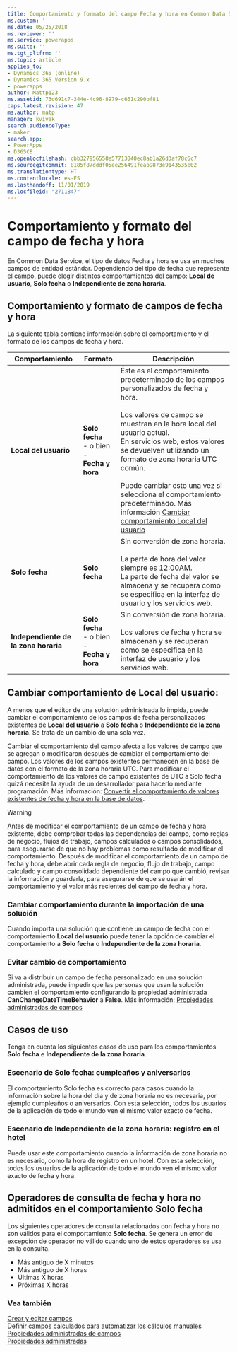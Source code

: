 ```yaml
---
title: Comportamiento y formato del campo Fecha y hora en Common Data Service | MicrosoftDocs
ms.custom: ''
ms.date: 05/25/2018
ms.reviewer: ''
ms.service: powerapps
ms.suite: ''
ms.tgt_pltfrm: ''
ms.topic: article
applies_to:
- Dynamics 365 (online)
- Dynamics 365 Version 9.x
- powerapps
author: Mattp123
ms.assetid: 73d691c7-344e-4c96-8979-c661c290bf81
caps.latest.revision: 47
ms.author: matp
manager: kvivek
search.audienceType:
- maker
search.app:
- PowerApps
- D365CE
ms.openlocfilehash: cbb327956558e57713040ec8ab1a26d3af78c6c7
ms.sourcegitcommit: 8185f87dddf05ee256491feab9873e9143535e02
ms.translationtype: HT
ms.contentlocale: es-ES
ms.lasthandoff: 11/01/2019
ms.locfileid: "2711847"
---
```

# <a name="behavior-and-format-of-the-date-and-time-field"></a>Comportamiento y formato del campo de fecha y hora

En Common Data Service, el tipo de datos Fecha y hora se usa en muchos campos de entidad estándar. Dependiendo del tipo de fecha que represente el campo, puede elegir distintos comportamientos del campo: **Local de usuario**, **Solo fecha** o **Independiente de zona horaria**.  
  
<a name="Behavior"></a>   

## <a name="date-and-time-field-behavior-and-format"></a>Comportamiento y formato de campos de fecha y hora  

La siguiente tabla contiene información sobre el comportamiento y el formato de los campos de fecha y hora.  
  
|Comportamiento|Formato|Descripción|  
|--------------|------------|-------------------------------|  
|**Local del usuario** |**Solo fecha**<br />- o bien -<br />**Fecha y hora**|Éste es el comportamiento predeterminado de los campos personalizados de fecha y hora.<br /><br />Los valores de campo se muestran en la hora local del usuario actual.<br />En servicios web, estos valores se devuelven utilizando un formato de zona horaria UTC común.<br /><br />Puede cambiar esto una vez si selecciona el comportamiento predeterminado. Más información [Cambiar comportamiento Local del usuario](#change-user-local-behavior)|  
|**Solo fecha**|**Solo fecha**|Sin conversión de zona horaria.<br /><br />La parte de hora del valor siempre es 12:00AM.<br />La parte de fecha del valor se almacena y se recupera como se especifica en la interfaz de usuario y los servicios web.|  
|**Independiente de la zona horaria**|**Solo fecha**<br />- o bien -<br />**Fecha y hora**|Sin conversión de zona horaria.<br /><br />Los valores de fecha y hora se almacenan y se recuperan como se especifica en la interfaz de usuario y los servicios web.|  

## <a name="change-user-local-behavior"></a>Cambiar comportamiento de Local del usuario:

A menos que el editor de una solución administrada lo impida, puede cambiar el comportamiento de los campos de fecha personalizados existentes de **Local del usuario** a **Solo fecha** o **Independiente de la zona horaria**. Se trata de un cambio de una sola vez.

Cambiar el comportamiento del campo afecta a los valores de campo que se agregan o modificaron después de cambiar el comportamiento del campo. Los valores de los campos existentes permanecen en la base de datos con el formato de la zona horaria UTC. Para modificar el comportamiento de los valores de campo existentes de UTC a Solo fecha quizá necesite la ayuda de un desarrollador para hacerlo mediante programación. Más información:  [Convertir el comportamiento de valores existentes de fecha y hora en la base de datos](/dynamics365/customer-engagement/developer/behavior-format-date-time-attribute#convert-behavior-of-existing-date-and-time-values-in-the-database). 

> [!WARNING]
> Antes de modificar el comportamiento de un campo de fecha y hora existente, debe comprobar todas las dependencias del campo, como reglas de negocio, flujos de trabajo, campos calculados o campos consolidados, para asegurarse de que no hay problemas como resultado de modificar el comportamiento. Después de modificar el comportamiento de un campo de fecha y hora, debe abrir cada regla de negocio, flujo de trabajo, campo calculado y campo consolidado dependiente del campo que cambió, revisar la información y guardarla, para asegurarse de que se usarán el comportamiento y el valor más recientes del campo de fecha y hora. 

### <a name="change-behavior-during-a-solution-import"></a>Cambiar comportamiento durante la importación de una solución

Cuando importa una solución que contiene un campo de fecha con el comportamiento **Local del usuario** puede tener la opción de cambiar el comportamiento a **Solo fecha** o **Independiente de la zona horaria**.  

### <a name="prevent-changing-behavior"></a>Evitar cambio de comportamiento

Si va a distribuir un campo de fecha personalizado en una solución administrada, puede impedir que las personas que usan la solución cambien el comportamiento configurando la propiedad administrada **CanChangeDateTimeBehavior** a **False**. Más información: [Propiedades administradas de campos](set-managed-properties-metadata.md#field-managed-properties)
  
## <a name="use-cases"></a>Casos de uso

Tenga en cuenta los siguientes casos de uso para los comportamientos **Solo fecha** e **Independiente de la zona horaria**.

### <a name="date-only-scenario-birthdays-and-anniversaries"></a>Escenario de Solo fecha: cumpleaños y aniversarios

El comportamiento Solo fecha es correcto para casos cuando la información sobre la hora del día y de zona horaria no es necesaria, por ejemplo cumpleaños o aniversarios. Con esta selección, todos los usuarios de la aplicación de todo el mundo ven el mismo valor exacto de fecha.  
  
### <a name="time-zone-independent-scenario-hotel-check-in"></a>Escenario de Independiente de la zona horaria: registro en el hotel

Puede usar este comportamiento cuando la información de zona horaria no es necesario, como la hora de registro en un hotel. Con esta selección, todos los usuarios de la aplicación de todo el mundo ven el mismo valor exacto de fecha y hora.  


## <a name="date-and-time-query-operators-not-supported-for-date-only-behavior"></a>Operadores de consulta de fecha y hora no admitidos en el comportamiento Solo fecha  

Los siguientes operadores de consulta relacionados con fecha y hora no son válidos para el comportamiento **Solo fecha**. Se genera un error de excepción de operador no válido cuando uno de estos operadores se usa en la consulta.  
  
- Más antiguo de X minutos  
- Más antiguo de X horas  
- Últimas X horas  
- Próximas X horas  

  
### <a name="see-also"></a>Vea también

[Crear y editar campos](create-edit-fields.md)<br />
[Definir campos calculados para automatizar los cálculos manuales](define-calculated-fields.md)<br />
[Propiedades administradas de campos](set-managed-properties-metadata.md#field-managed-properties)<br />
[Propiedades administradas](solutions-overview.md#managed-properties)

